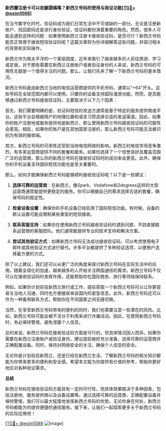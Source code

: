 **新西蘭注册卡可以收驗證碼嗎？新西兰号码的使用与验证功能[[TG💪+ @esim1088](https://t.me/s/esim1088)]**

在当今数字化时代，验证码成为我们日常生活中不可或缺的一部分。无论是注册新账户、找回密码还是进行身份验证，验证码都扮演着重要的角色。然而，很多人可能会遇到这样的问题：如果使用新西兰注册卡接收验证码，是否可行？新西兰号码能否正常用于接收短信验证码呢？这篇文章将为你详细解答这些问题，并探讨相关的背景和实际操作。

新西兰作为南太平洋的一个美丽国度，近年来吸引了越来越多的人前往旅游、学习或定居。对于那些需要在新西兰注册账户或者验证身份的人来说，新西兰号码的可用性无疑是一个值得关注的问题。那么，让我们先来了解一下新西兰号码的基本情况。

新西兰号码是由新西兰当地的电信运营商提供的手机号码，通常以“+64”开头。这些号码在全球范围内都可以使用，只要你的设备支持国际漫游功能。然而，是否能够通过新西兰号码接收验证码，主要取决于以下几个因素：

首先，我们需要明确的是，验证码短信的发送方通常是基于特定的服务提供商或平台。这些平台会根据用户的地理位置和语言习惯选择合适的发送渠道。因此，如果你的账户注册地或服务提供地是新西兰，那么使用新西兰号码接收验证码的可能性会更高。相反，如果你的账户是在其他国家注册的，那么新西兰号码可能无法被识别为有效的接收端。

其次，新西兰号码的可用性还受到当地电信网络的影响。新西兰的电信市场竞争激烈，有多家运营商提供不同的套餐和服务。如果你选择了一个信誉良好且覆盖范围广泛的运营商，那么你的新西兰号码在接收验证码时的成功率会更高。此外，确保你的手机设备支持国际短信功能也是至关重要的。

那么，如何才能确保新西兰号码能够顺利接收验证码呢？以下是一些建议：

1. **选择可靠的运营商**：在新西兰，像Spark、Vodafone和2degrees这样的大型运营商通常能提供更稳定的服务。你可以根据自己的需求选择合适的套餐，确保号码的稳定性。

2. **检查设备设置**：确保你的手机设备已经启用了国际短信功能。有时候，设备的默认设置可能会限制某些类型的短信接收。

3. **联系客服支持**：如果你在使用新西兰号码接收验证码时遇到问题，不妨直接联系运营商的客服团队。他们通常能提供专业的技术支持和解决方案。

4. **尝试其他验证方式**：如果新西兰号码无法成功接收验证码，可以考虑使用电子邮件或其他验证方式进行替代。许多平台都提供了多种验证选项，以便用户选择最方便的方式。

除了以上建议，我们还可以从更广泛的角度来探讨新西兰号码在实际生活中的应用。随着全球化的加速，越来越多的人开始关注跨国通信的需求。新西兰号码不仅可以在接收验证码时发挥作用，还能帮助你在国际商务、旅行等领域保持联系。

例如，如果你计划前往新西兰旅行或工作，提前获取一个新西兰号码可以让你更容易与当地人沟通，同时也方便接收来自国内的紧急信息。此外，新西兰号码还可以作为一种备用联系方式，帮助你在不同国家之间无缝切换。

当然，在享受新西兰号码带来的便利的同时，我们也需要注意一些潜在的风险。比如，新西兰号码可能会被不法分子利用来进行诈骗活动。因此，在使用新西兰号码时，务必保持警惕，避免泄露个人信息。

总的来说，新西兰号码在接收验证码方面是可行的，但具体情况因人而异。如果你需要在新西兰注册账户或验证身份，建议提前做好充分准备，选择可靠的运营商并正确配置设备。同时，保持对网络安全的关注，确保个人信息的安全。

无论你是计划前往新西兰，还是已经在新西兰生活，了解新西兰号码的相关知识都能为你带来更多的便利和安全感。希望本文能为你提供有价值的参考，帮助你更好地应对各种验证需求。

**总结**

新西兰号码在接收验证码方面具有一定的可行性，但具体效果取决于多种因素，包括注册地、服务提供商以及设备设置等。通过选择可靠的运营商、正确配置设备并保持警惕，我们可以最大程度地发挥新西兰号码的优势。无论你身在何处，新西兰号码都能为你提供便捷的通信服务。接下来，让我们一起探索更多关于新西兰号码的实际应用吧！

[[TG💪+ @esim1088](https://t.me/s/esim1088) ![Image](https://i.postimg.cc/4NQfJmqS/Snipaste-2025-05-13-00-14-12.png)]